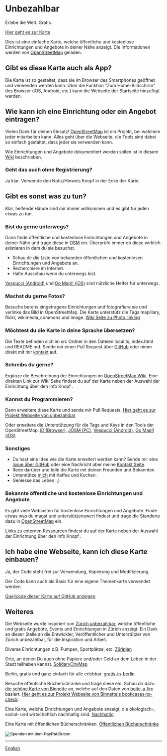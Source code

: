 # Unbezahlbar

Erlebe die Welt. Gratis.

[Hier geht es zur Karte](https://priceless.zottelig.ch/de)

Dies ist eine einfache Karte, welche öffentliche und kostenlose Einrichtungen und Angebote in deiner Nähe anzeigt. Die Informationen werden von [OpenStreetMap](https://www.openstreetmap.org) geladen.

## Gibt es diese Karte auch als App?

Die Karte ist so gestaltet, dass sie im Browser des Smartphones geöffnet und verwenden werden kann. Über die Funktion "Zum Home-Bildschirm" des Browser (iOS, Android, etc.) kann die Webseite der Startseite hinzufügt werden.

## Wie kann ich eine Einrichtung oder ein Angebot eintragen?

Vielen Dank für deinen Einsatz! [OpenStreetMap](https://www.openstreetmap.org) ist ein Projekt, bei welchem jeder mitarbeiten kann. Alles geht über die Webseite, die Tools sind dabei so einfach gestaltet, dass jeder sie verwenden kann.

Wie Einrichtungen und Angebote dokumentiert werden sollen ist in diesem [Wiki](https://wiki.openstreetmap.org/) beschrieben.

### Geht das auch ohne Registrierung?

Ja klar. Verwende den <i class="fas fa-comment-alt"></i> Notiz/Hinweis Knopf in der Ecke der Karte.

## Gibt es sonst was zu tun?

Klar, helfende Hände sind mir immer willkommen und es gibt für jeden etwas zu tun.

### Bist du gerne unterwegs?

Dann finde öffentliche und kostenlose Einrichtungen und Angebote in deiner Nähe und trage diese in [OSM](https://www.openstreetmap.org) ein. Überprüfe immer ob diese wirklich existieren in dem du sie besuchst.

- Schau dir die Liste von bekannten öffentlichen und kostenlosen Einrichtungen und Angebote an.
- Recherchiere im Internet.
- Halte Ausschau wenn du unterwegs bist.

[Vespucci (Android)](https://wiki.openstreetmap.org/wiki/Vespucci) und [Go Map!! (iOS)](https://wiki.openstreetmap.org/wiki/Go_Map!!) sind nützliche Helfer für unterwegs.

### Machst du gerne Fotos?

Besuche bereits eingetragene Einrichtungen und fotografiere sie und verlinke das Bild in OpenStreetMap. Die Karte unterstütz die Tags mapillary, flickr, wikimedia_commons und image. [Wiki Seite zu Photo linking](https://wiki.openstreetmap.org/wiki/Photo_linking)

### Möchtest du die Karte in deine Sprache übersetzen?

Die Texte befinden sich im src Ordner in den Dateien local.ts, index.html und README.md. Sende mir einen Pull Request über [GitHub](https://github.com/ToastHawaii/priceless-map) oder nimm direkt mit mir [kontakt](https://it.zottelig.ch/kontakt) auf.

### Schreibs du gerne?

Ergänze die Beschreibung der Einrichtungen im [OpenStreetMap Wiki](https://wiki.openstreetmap.org/wiki/DE:Map_Features). Eine direkten Link zur Wiki Seite findest du auf der Karte neben der Auswahl der Einrichtung über den Info Knopf <i class="fas fa-info-circle"></i>.

### Kannst du Programmieren?

Dann erweitere diese Karte und sende mir Pull Requests. [Hier geht es zur Projekt Webseite von unbezahlbar](https://github.com/ToastHawaii/priceless-map)

Oder erweitere die Unterstützung für die Tags und Keys in den Tools der OpenStreetMap. [iD (Browser)](https://wiki.openstreetmap.org/wiki/ID), [JOSM (PC)](https://wiki.openstreetmap.org/wiki/JOSM), [Vespucci (Android)](https://wiki.openstreetmap.org/wiki/Vespucci), [Go Map!! (iOS)](https://wiki.openstreetmap.org/wiki/Go_Map!!)

### Sonstiges

- Du hast eine Idee wie die Karte erweitert werden kann? Sende mir eine [Issue über GitHub](https://github.com/ToastHawaii/priceless-map/issues/new) oder eine Nachricht über meine [Kontakt Seite](https://it.zottelig.ch/kontakt).
- Rede darüber und teile die Karte mit deinen Freunden und Bekannten.
- Unterstütze [mich](https://it.zottelig.ch/kontakt) mit Kaffee und Kuchen.
- Geniesse das Leben. ;)

### Bekannte öffentliche und kostenlose Einrichtungen und Angebote

Es gibt viele Webseiten für kostenlose Einrichtungen und Angebote. Finde etwas was du magst und unterstützenswert findest und trage die Standorte dazu in [OpenStreetMap](https://www.openstreetmap.org) ein.

Links zu externen Ressourcen findest du auf der Karte neben der Auswahl der Einrichtung über den Info Knopf <i class="fas fa-info-circle"></i>.

## Ich habe eine Webseite, kann ich diese Karte einbauen?

Ja, der Code steht frei zur Verwendung, Kopierung und Modifizierung.

Der Code kann auch als Basis für eine eigene Themenkarte verwendet werden.

[Quellcode dieser Karte auf GitHub anzeigen](https://github.com/ToastHawaii/priceless-map)

## Weiteres

Die Webseite wurde inspiriert von [Zürich unbezahlbar](https://www.zuerichunbezahlbar.ch/map/), welche öffentliche und gratis Angebote, Events und Einrichtungen in Zürich anzeigt. Ein Dank an dieser Stelle an die Entwickler, Veröffentlicher und Unterstützer von Zürich unbezahlbar, für die Inspiration und Arbeit.

Diverse Einrichtungen z.B. Pumpen, Sportplätze, etc. [Züriplan](https://www.maps.stadt-zuerich.ch/zueriplan3/Stadtplan.aspx)

Orte, an denen Du auch ohne Papiere und/oder Geld an dem Leben in der Stadt teilhaben kannst. [SolidaryCityMap](https://solidary.city/)

Berlin, gratis und ganz einfach für alle erlebbar. [gratis-in-berlin](https://www.gratis-in-berlin.de/)

Besuche öffentliche Bücherschränke und trage diese ein. Schau dir dazu [die schöne Karte von Binnette](https://umap.openstreetmap.fr/fr/map/osm-bookcases-and-boite-a-lire_362287#15/45.2010/5.7389) an, welche auf den Daten von [boite-a-lire](https://www.boite-a-lire.com/) basiert. [Hier geht es zur Projekt Webseite von Binnette's bookcases-to-check](https://github.com/Binnette/bookcases-to-check).

Eine Karte, welche Einrichtungen und Angebote anzeigt, die ökologisch-, sozial- und wirtschaftlich nachhaltig sind. [Nachhaltig](https://sustainable.zottelig.ch/de)

Eine Karte mit öffentlichen Bücherschränken. [Öffentlichen Bücherschränke](https://book-exchange.zottelig.ch/de)

<form action="https://www.paypal.com/cgi-bin/webscr" method="post" target="_top">
<input type="hidden" name="cmd" value="_s-xclick" />
<input type="hidden" name="hosted_button_id" value="LZB5LRD2MBQUS" />
<input type="image" src="https://www.paypalobjects.com/de_DE/CH/i/btn/btn_donateCC_LG.gif" border="0" name="submit" title="PayPal - The safer, easier way to pay online!" alt="Spenden mit dem PayPal-Button" />
<img alt="" border="0" src="https://www.paypal.com/de_CH/i/scr/pixel.gif" width="1" height="1" />
</form>

---

[English](/docs)
